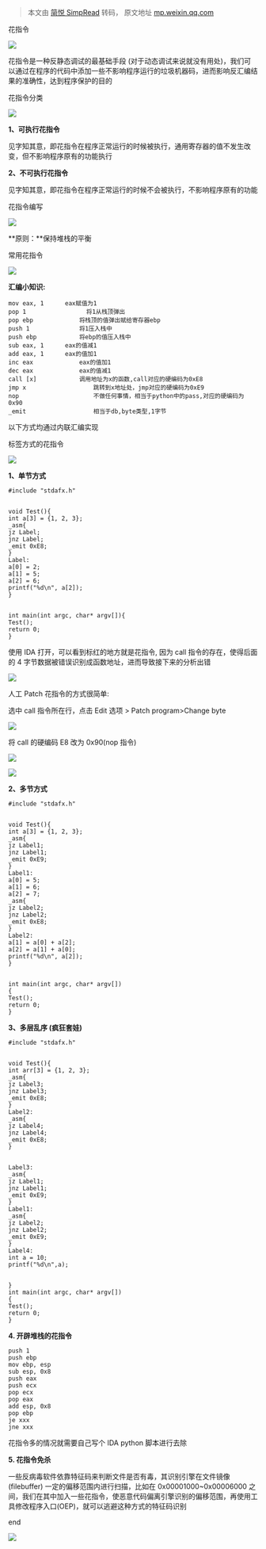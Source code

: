 > 本文由 [简悦 SimpRead](http://ksria.com/simpread/) 转码， 原文地址 [mp.weixin.qq.com](https://mp.weixin.qq.com/s/LE3CVwQLSyNZvBGnvTvMSA)

花指令

  

  

![](https://mmbiz.qpic.cn/mmbiz_png/U5As78gibMD4uCNPb7ibV7x2TF1lFAeCyu7ngRB5njicztqI0DTVxfuo9rMpB0uYYqT7mg6xPic3NKb4e9S79qG5bQ/640?wx_fmt=png)

花指令是一种反静态调试的最基础手段 (对于动态调试来说就没有用处)，我们可以通过在程序的代码中添加一些不影响程序运行的垃圾机器码，进而影响反汇编结果的准确性，达到程序保护的目的  

花指令分类

  

  

![](https://mmbiz.qpic.cn/mmbiz_png/U5As78gibMD4uCNPb7ibV7x2TF1lFAeCyu7ngRB5njicztqI0DTVxfuo9rMpB0uYYqT7mg6xPic3NKb4e9S79qG5bQ/640?wx_fmt=png)

**1、可执行花指令**  

见字知其意，即花指令在程序正常运行的时候被执行，通用寄存器的值不发生改变，但不影响程序原有的功能执行

**2、不可执行花指令**

见字知其意，即花指令在程序正常运行的时候不会被执行，不影响程序原有的功能

花指令编写

  

  

![](https://mmbiz.qpic.cn/mmbiz_png/U5As78gibMD4uCNPb7ibV7x2TF1lFAeCyu7ngRB5njicztqI0DTVxfuo9rMpB0uYYqT7mg6xPic3NKb4e9S79qG5bQ/640?wx_fmt=png)

**原则：**保持堆栈的平衡

常用花指令

  

  

![](https://mmbiz.qpic.cn/mmbiz_png/U5As78gibMD4uCNPb7ibV7x2TF1lFAeCyu7ngRB5njicztqI0DTVxfuo9rMpB0uYYqT7mg6xPic3NKb4e9S79qG5bQ/640?wx_fmt=png)

**汇编小知识:**

```
mov eax, 1      eax赋值为1
pop 1                 将1从栈顶弹出
pop ebp             将栈顶的值弹出赋给寄存器ebp
push 1              将1压入栈中
push ebp            将ebp的值压入栈中
sub eax, 1      eax的值减1
add eax, 1      eax的值加1
inc eax             eax的值加1
dec eax             eax的值减1
call [x]            调用地址为x的函数,call对应的硬编码为0xE8
jmp x                   跳转到x地址处，jmp对应的硬编码为0xE9
nop                     不做任何事情，相当于python中的pass,对应的硬编码为0x90
_emit                   相当于db,byte类型,1字节
```

以下方式均通过内联汇编实现

标签方式的花指令

  

  

![](https://mmbiz.qpic.cn/mmbiz_png/U5As78gibMD4uCNPb7ibV7x2TF1lFAeCyu7ngRB5njicztqI0DTVxfuo9rMpB0uYYqT7mg6xPic3NKb4e9S79qG5bQ/640?wx_fmt=png)

**1、单节方式**

```
#include "stdafx.h"


void Test(){
int a[3] = {1, 2, 3};
_asm{
jz Label;
jnz Label;
_emit 0xE8;
}
Label:
a[0] = 2;
a[1] = 5;
a[2] = 6;
printf("%d\n", a[2]);
}


int main(int argc, char* argv[]){
Test();
return 0;
}
```

使用 IDA 打开，可以看到标红的地方就是花指令, 因为 call 指令的存在，使得后面的 4 字节数据被错误识别成函数地址，进而导致接下来的分析出错

![](https://mmbiz.qpic.cn/mmbiz_png/RXib24CCXQ0ibWic1C5FjTVy8eGZX15St5hJShAuJuVoT6bGEqFBYP5WHQJPVZ6bMLTREex3qhhz4UREIXicDgCnzw/640?wx_fmt=png)

人工 Patch 花指令的方式很简单:

选中 call 指令所在行，点击 Edit 选项 > Patch program>Change byte  

![](https://mmbiz.qpic.cn/mmbiz_png/RXib24CCXQ0ibWic1C5FjTVy8eGZX15St5h4xAnicc6L48iaKyDDEMYNYl816bkxENdYWRItIUPTvG8DLc0mIFibeZhQ/640?wx_fmt=png)

将 call 的硬编码 E8 改为 0x90(nop 指令)

![](https://mmbiz.qpic.cn/mmbiz_png/RXib24CCXQ0ibWic1C5FjTVy8eGZX15St5hQibDdZ1AnWO7BfCgT40yWTV8v7bbQXSNR1s9jTXp5LRSjqgRWg77zBw/640?wx_fmt=png)

![](https://mmbiz.qpic.cn/mmbiz_png/RXib24CCXQ0ibWic1C5FjTVy8eGZX15St5hDuNT9HSCryUSjibRf6ldHYlfRfLZofCIicL6NVUJYN3PIfOAXV9RVXLg/640?wx_fmt=png)

**2、多节方式**

```
#include "stdafx.h"


void Test(){
int a[3] = {1, 2, 3};
_asm{
jz Label1;
jnz Label1;
_emit 0xE9;
}
Label1:
a[0] = 5;
a[1] = 6;
a[2] = 7;
_asm{
jz Label2;
jnz Label2;
_emit 0xE8;
}
Label2:
a[1] = a[0] + a[2];
a[2] = a[1] + a[0];
printf("%d\n", a[2]);
}


int main(int argc, char* argv[])
{
Test();
return 0;
}
```

**3、多层乱序 (疯狂套娃)**  

```
#include "stdafx.h"


void Test(){
int arr[3] = {1, 2, 3};
_asm{
jz Label3;
jnz Label3;
_emit 0xE8;
}
Label2:
_asm{
jz Label4;
jnz Label4;
_emit 0xE8;
}


Label3:
_asm{
jz Label1;
jnz Label1;
_emit 0xE9;
}
Label1:
_asm{
jz Label2;
jnz Label2;
_emit 0xE9;
}
Label4:
int a = 10;
printf("%d\n",a);


}
int main(int argc, char* argv[])
{
Test();
return 0;
}
```

**4. 开辟堆栈的花指令**

```
push 1
push ebp
mov ebp, esp
sub esp, 0x8
push eax
push ecx
pop ecx
pop eax
add esp, 0x8
pop ebp
je xxx
jne xxx
```

花指令多的情况就需要自己写个 IDA python 脚本进行去除

**5. 花指令免杀**

一些反病毒软件依靠特征码来判断文件是否有毒，其识别引擎在文件镜像 (filebuffer) 一定的偏移范围内进行扫描，比如在 0x00001000~0x00006000 之间，我们在其中加入一些花指令，使恶意代码偏离引擎识别的偏移范围，再使用工具修改程序入口(OEP)，就可以逃避这种方式的特征码识别

end

  

![](https://mmbiz.qpic.cn/mmbiz_png/RXib24CCXQ0ibWic1C5FjTVy8eGZX15St5h9WuK9Cp9mJqkpmov14je0B26G6iajoic1Licpzazia1LY4ZhxYNgEBz7wQ/640?wx_fmt=png)